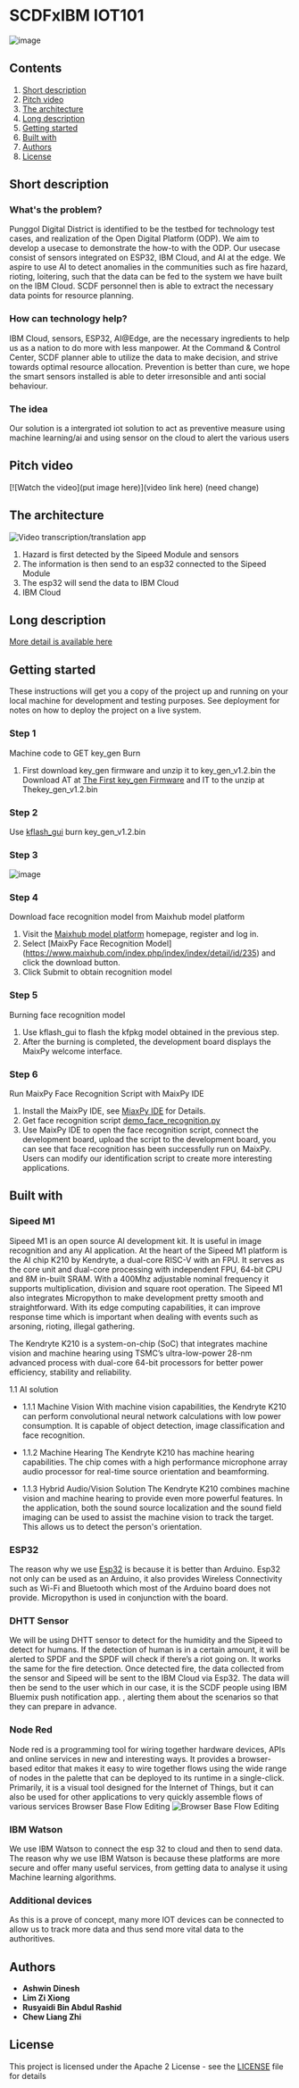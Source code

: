 # SCDFxIBM IOT101
![image](https://github.com/Ashwwi/Goaldiggers-Iot_SCDFXIBM/blob/master/resources/fire.png)

## Contents

1. [Short description](#short-description)
1. [Pitch video](#pitch-video)
1. [The architecture](#the-architecture)
1. [Long description](#long-description)
1. [Getting started](#getting-started)
1. [Built with](#built-with)
1. [Authors](#authors)
1. [License](#license)

## Short description

### What's the problem?

Punggol Digital District is identified to be the testbed for technology test cases, and realization of the Open Digital Platform (ODP). We aim to develop a usecase to demonstrate the how-to with the ODP. Our usecase consist of sensors integrated on ESP32, IBM Cloud, and AI at the edge. We aspire to use AI to detect anomalies in the communities such as fire hazard, rioting, loitering, such that the data can be fed to the system we have built on the IBM Cloud. SCDF personnel then is able to extract the necessary data points for resource planning.

### How can technology help?

IBM Cloud, sensors, ESP32, AI@Edge, are the necessary ingredients to help us as a nation to do more with less manpower. At the Command & Control Center, SCDF planner able to utilize the data to make decision, and strive towards optimal resource allocation. Prevention is better than cure, we hope the smart sensors installed is able to deter irresonsible and anti social behaviour.

### The idea

Our solution is a intergrated iot solution to act as preventive measure using machine learning/ai and using sensor on the cloud to alert the various users

## Pitch video

[![Watch the video](put image here)](video link here) (need change)

## The architecture

![Video transcription/translation app](https://github.com/Ashwwi/Goaldiggers-Iot_SCDFXIBM/blob/master/resources/Architecture2.JPG)

1. Hazard is first detected by the Sipeed Module and sensors
2. The information is then send to an esp32 connected to the Sipeed Module
3. The esp32 will send the data to IBM Cloud
4. IBM Cloud

## Long description

[More detail is available here](DESCRIPTION.md)

## Getting started

These instructions will get you a copy of the project up and running on your local machine for development and testing purposes. See deployment for notes on how to deploy the project on a live system. 

###  Step 1
Machine code to GET key_gen Burn
  1. First download key_gen firmware and unzip it to key_gen_v1.2.bin
the Download AT at [The First key_gen Firmware](https://en.bbs.sipeed.com/uploads/default/original/1X/bca0832bed92a1ada63bd05327688784e2ef14d1.zip) and IT to the unzip at Thekey_gen_v1.2.bin

### Step 2
Use [kflash_gui](https://github.com/sipeed/kflash_gui/releases/tag/v1.5.3) burn key_gen_v1.2.bin

### Step 3
![image](https://github.com/Ashwwi/Goaldiggers-Iot_SCDFXIBM/blob/master/resources/step3.png)

### Step 4
Download face recognition model from Maixhub model platform
  1. Visit the [Maixhub model platform](https://www.maixhub.com/) homepage, register and log in.
  2.	Select [MaixPy Face Recognition Model]
(https://www.maixhub.com/index.php/index/index/detail/id/235) and click the download button.
  3. Click Submit to obtain recognition model
  
### Step 5
Burning face recognition model
  1. Use kflash_gui to flash the kfpkg model obtained in the previous step.
  2. After the burning is completed, the development board displays the MaixPy welcome interface.

### Step 6
Run MaixPy Face Recognition Script with MaixPy IDE
  1. Install the MaixPy IDE, see [MiaxPy IDE](https://blog.sipeed.com/p/612.html) for Details.
  2. Get face recognition script [demo_face_recognition.py](https://github.com/sipeed/MaixPy_scripts/blob/master/machine_vision/demo_face_recognition.py)
  3. Use MaixPy IDE to open the face recognition script, connect the development board, upload the script to the development board, you can see that face recognition has been successfully run on MaixPy. Users can modify our identification script to create more interesting applications.

## Built with

### Sipeed M1

Sipeed M1 is an open source AI development kit. It is useful in image recognition and any AI application. At the heart of the Sipeed M1 platform is the AI chip K210 by Kendryte, a dual-core RISC-V with an FPU. It serves as the core unit and dual-core processing with independent FPU, 64-bit CPU and 8M in-built SRAM. With a 400Mhz adjustable nominal frequency it supports multiplication, division and square root operation. The Sipeed M1 also integrates Micropython to make development pretty smooth and straightforward. With its edge computing capabilities, it can improve response time which is important when dealing with events such as arsoning, rioting, illegal gathering.

The Kendryte K210 is a system-on-chip (SoC) that integrates machine vision and machine hearing using TSMC’s ultra-low-power 28-nm advanced process with dual-core 64-bit processors for better power efficiency, stability and reliability. 

1.1   AI solution 

- 1.1.1 Machine Vision With machine vision capabilities, the Kendryte K210 can perform convolutional neural network calculations with low power consumption. It is capable of object detection, image classification and face recognition.

- 1.1.2 Machine Hearing The Kendryte K210 has machine hearing capabilities. The chip comes with a high performance microphone array audio processor for real-time source orientation and beamforming. 

- 1.1.3 Hybrid Audio/Vision Solution The Kendryte K210 combines machine vision and machine hearing to provide even more powerful features. In the application, both the sound source localization and the sound field imaging can be used to assist the machine vision to track the target. This allows us to detect the person's orientation.

### ESP32

The reason why we use [Esp32](https://techexplorations.com/guides/esp32/begin/esp32ard/#:~:text=The%20additional%20features%20that%20the,that%20alone%20is%20very%20desirable.&text=The%20ESP32%20dev%20kit%20is,board%20for%20a%20lower%20price.) is because it is better than Arduino. Esp32 not only can be used as an Arduino, it also provides Wireless Connectivity such as Wi-Fi and Bluetooth which most of the Arduino board does not provide. Micropython is used in conjunction with the board.

### DHTT Sensor
We will be using DHTT sensor to detect for the humidity and the Sipeed to detect for humans. If the detection of human is in a certain amount, it will be alerted to SPDF and the SPDF will check if there’s a riot going on. It works the same for the fire detection. Once detected fire, the data collected from the sensor and Sipeed will be sent to the IBM Cloud via Esp32. The data will then be send to the user which in our case, it is the SCDF people using IBM Bluemix push notification app. , alerting them about the scenarios so that they can prepare in advance.

### Node Red

Node red is a programming tool for wiring together hardware devices, APIs and online services in new and interesting ways. It provides a browser-based editor that makes it easy to wire together flows using the wide range of nodes in the palette that can be deployed to its runtime in a single-click.
Primarily, it is a visual tool designed for the Internet of Things, but it can also be used for other applications to very quickly assemble flows of various services
Browser Base Flow Editing
![Browser Base Flow Editing](https://github.com/Ashwwi/Goaldiggers-Iot_SCDFXIBM/blob/master/resources/flow.jpg)

### IBM Watson
We use IBM Watson to connect the esp 32 to cloud and then to send data. The reason why we use IBM Watson is because these platforms are more secure and offer many useful services, from getting data to analyse it using Machine learning algorithms. 

### Additional devices
As this is a prove of concept, many more IOT devices can be connected to allow us to track more data and thus send more vital data to the authoritives. 

## Authors

* **Ashwin Dinesh**  
* **Lim Zi Xiong**  
* **Rusyaidi Bin Abdul Rashid**  
* **Chew Liang Zhi**  

## License

This project is licensed under the Apache 2 License - see the [LICENSE](LICENSE) file for details



